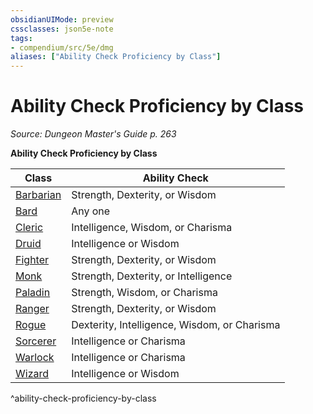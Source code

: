 ```yaml
---
obsidianUIMode: preview
cssclasses: json5e-note
tags:
- compendium/src/5e/dmg
aliases: ["Ability Check Proficiency by Class"]
---
```

# Ability Check Proficiency by Class
*Source: Dungeon Master's Guide p. 263* 

**Ability Check Proficiency by Class**

| Class | Ability Check |
|-------|---------------|
| [Barbarian](5E2014官方资源/classes/barbarian.md) | Strength, Dexterity, or Wisdom |
| [Bard](5E2014官方资源/classes/bard.md) | Any one |
| [Cleric](5E2014官方资源/classes/cleric.md) | Intelligence, Wisdom, or Charisma |
| [Druid](5E2014官方资源/classes/druid.md) | Intelligence or Wisdom |
| [Fighter](5E2014官方资源/classes/fighter.md) | Strength, Dexterity, or Wisdom |
| [Monk](5E2014官方资源/classes/monk.md) | Strength, Dexterity, or Intelligence |
| [Paladin](5E2014官方资源/classes/paladin.md) | Strength, Wisdom, or Charisma |
| [Ranger](5E2014官方资源/classes/ranger.md) | Strength, Dexterity, or Wisdom |
| [Rogue](5E2014官方资源/classes/rogue.md) | Dexterity, Intelligence, Wisdom, or Charisma |
| [Sorcerer](5E2014官方资源/classes/sorcerer.md) | Intelligence or Charisma |
| [Warlock](5E2014官方资源/classes/warlock.md) | Intelligence or Charisma |
| [Wizard](5E2014官方资源/classes/wizard.md) | Intelligence or Wisdom |
^ability-check-proficiency-by-class